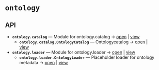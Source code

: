 # `ontology`

<!-- START doctoc generated TOC please keep comment here to allow auto update -->
<!-- END doctoc generated TOC please keep comment here to allow auto update -->

## API
- **`ontology.catalog`** — Module for ontology.catalog → [open](./catalog.py:1:1) | [view](https://github.com/paul-heyse/kgfoundry/blob/0158375af4dd3ecccea4eb2e12a69dcba52db136/src/ontology/catalog.py#L1)
  - **`ontology.catalog.OntologyCatalog`** — Ontologycatalog → [open](./catalog.py:12:1) | [view](https://github.com/paul-heyse/kgfoundry/blob/0158375af4dd3ecccea4eb2e12a69dcba52db136/src/ontology/catalog.py#L12-L41)
- **`ontology.loader`** — Module for ontology.loader → [open](./loader.py:1:1) | [view](https://github.com/paul-heyse/kgfoundry/blob/0158375af4dd3ecccea4eb2e12a69dcba52db136/src/ontology/loader.py#L1)
  - **`ontology.loader.OntologyLoader`** — Placeholder loader for ontology metadata → [open](./loader.py:8:1) | [view](https://github.com/paul-heyse/kgfoundry/blob/0158375af4dd3ecccea4eb2e12a69dcba52db136/src/ontology/loader.py#L8-L11)
